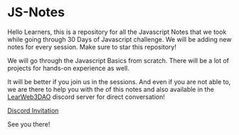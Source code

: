 # JS-Notes

Hello Learners, this is a repository for all the Javascript Notes that we took while going through 30 Days of Javascript challenge. We will be adding new notes for every session. Make sure to star this repository!

We will go through the Javascript Basics from scratch. There will be a lot of projects for hands-on experience as well.

It will be better if you join us in the sessions. And even if you are not able to, we are there to help you with the of this notes and also available in the [LearWeb3DAO](https://www.learnweb3.io/) discord server for direct conversation! 

[Discord Invitation](https://discord.gg/UYEY6qfVCh)

See you there!